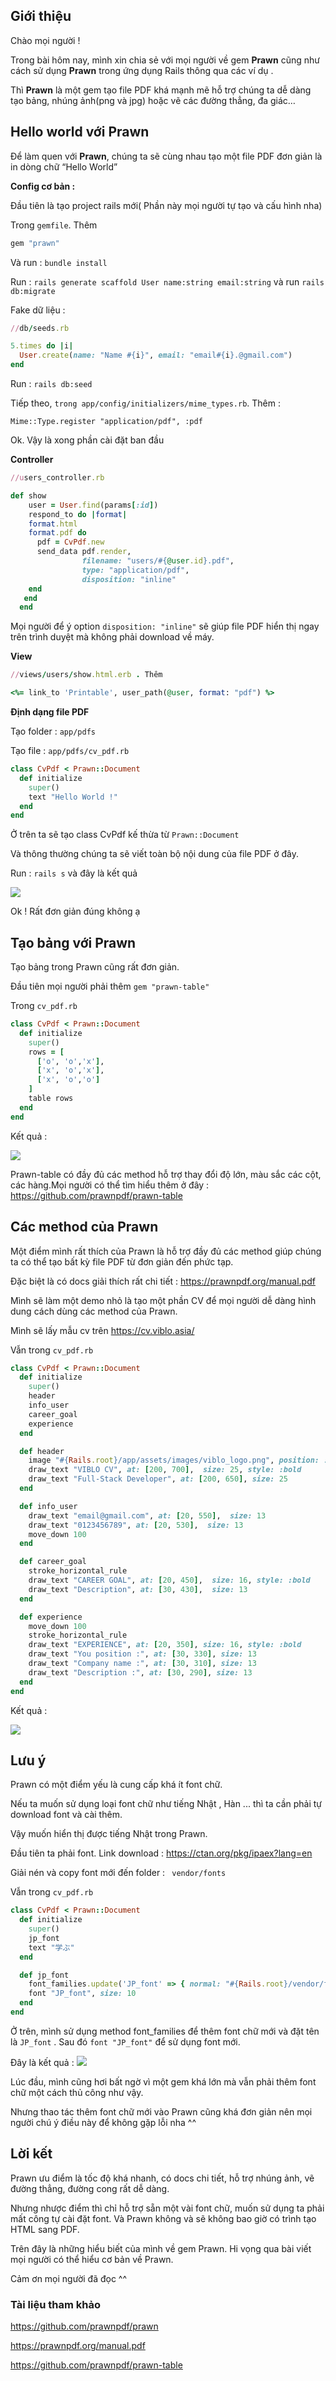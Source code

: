 ## Giới thiệu
Chào mọi người !

Trong bài hôm nay, mình xin chia sẻ với mọi người về gem **Prawn** cũng như cách sử dụng **Prawn** trong ứng dụng Rails thông qua các ví dụ .

Thì **Prawn** là một gem tạo file PDF khá mạnh mẽ hỗ trợ chúng ta dễ dàng tạo bảng, nhúng ảnh(png và jpg) hoặc vẽ các đường thẳng, đa giác…

## Hello world với Prawn

Để làm quen với **Prawn**, chúng ta sẽ cùng nhau tạo một file PDF đơn giản là in dòng chữ “Hello World”

**Config cơ bản :**

Đầu tiên là tạo project rails mới( Phần này mọi người tự tạo và cấu hình nha)

Trong `gemfile`. Thêm

```ruby
gem "prawn"
```

Và run : `bundle install`

Run : `rails generate scaffold User name:string email:string` và run  `rails db:migrate`

Fake dữ liệu :

```ruby
//db/seeds.rb

5.times do |i|
  User.create(name: "Name #{i}", email: "email#{i}.@gmail.com")
end
```

Run : `rails db:seed`

Tiếp theo, `trong app/config/initializers/mime_types.rb`. Thêm :

`Mime::Type.register "application/pdf", :pdf`

Ok. Vậy là xong phần cài đặt ban đầu

**Controller**

```ruby
//users_controller.rb

def show
    user = User.find(params[:id])
    respond_to do |format|
    format.html
    format.pdf do
      pdf = CvPdf.new
      send_data pdf.render,
                filename: "users/#{@user.id}.pdf",
                type: "application/pdf",
                disposition: "inline"
    end
   end
  end
```
Mọi người để ý option `disposition: "inline"` sẽ giúp file PDF hiển thị ngay trên trình duyệt mà không phải download về máy.

**View**

```ruby
//views/users/show.html.erb . Thêm 

<%= link_to 'Printable', user_path(@user, format: "pdf") %>
```

**Định dạng file PDF**

Tạo folder : `app/pdfs`

Tạo file : `app/pdfs/cv_pdf.rb`

```ruby
class CvPdf < Prawn::Document
  def initialize
    super()
    text "Hello World !"
  end
end
```

Ở trên ta sẽ tạo class CvPdf kế thừa từ `Prawn::Document`

Và thông thường chúng ta sẽ viết toàn bộ nội dung của file PDF ở đây.

Run : `rails s` và đây là kết quả

![](https://images.viblo.asia/b2a4caaf-5d45-4b05-87f1-a85beeb2c6d1.png)

Ok ! Rất đơn giản đúng không ạ 

## Tạo bảng với Prawn

Tạo bảng trong Prawn cũng rất đơn giản.

Đầu tiên mọi người phải thêm `gem "prawn-table"`

Trong `cv_pdf.rb`

```ruby
class CvPdf < Prawn::Document
  def initialize
    super()
    rows = [
      ['o', 'o','x'],
      ['x', 'o','x'],
      ['x', 'o','o']
    ]
    table rows
  end
end
```

 Kết quả :
 
 ![](https://images.viblo.asia/02490821-f102-4742-8edb-9b781f1ba355.png)
 
 Prawn-table có đầy đủ các method hỗ trợ thay đổi độ lớn, màu sắc các cột, các hàng.Mọi người có thể tìm hiểu thêm ở đây : https://github.com/prawnpdf/prawn-table
 
## Các method của Prawn

Một điểm mình rất thích của Prawn là hỗ trợ đầy đủ các method giúp chúng ta có thể tạo bất kỳ file PDF từ đơn giản đến phức tạp.

Đặc biệt là có docs giải thích rất chi tiết : https://prawnpdf.org/manual.pdf

Mình sẽ làm một demo nhỏ là tạo một phần CV để mọi người dễ dàng hình dung cách dùng các method của Prawn.

Mình sẽ lấy mẫu cv trên https://cv.viblo.asia/

Vẫn trong `cv_pdf.rb`

```ruby
class CvPdf < Prawn::Document
  def initialize
    super()
    header
    info_user
    career_goal
    experience
  end

  def header
    image "#{Rails.root}/app/assets/images/viblo_logo.png", position: :left, width: 150, height: 150
    draw_text "VIBLO CV", at: [200, 700],  size: 25, style: :bold
    draw_text "Full-Stack Developer", at: [200, 650], size: 25
  end

  def info_user
    draw_text "email@gmail.com", at: [20, 550],  size: 13
    draw_text "0123456789", at: [20, 530],  size: 13
    move_down 100
  end

  def career_goal
    stroke_horizontal_rule
    draw_text "CAREER GOAL", at: [20, 450],  size: 16, style: :bold
    draw_text "Description", at: [30, 430],  size: 13
  end

  def experience
    move_down 100
    stroke_horizontal_rule
    draw_text "EXPERIENCE", at: [20, 350], size: 16, style: :bold
    draw_text "You position :", at: [30, 330], size: 13
    draw_text "Company name :", at: [30, 310], size: 13
    draw_text "Description :", at: [30, 290], size: 13
  end
end
```

Kết quả :


![](https://images.viblo.asia/0eed08c7-38d2-40be-b5f6-d4d1fe06e2d8.png)


## Lưu ý
Prawn có một điểm yếu là cung cấp khá ít font chữ.

Nếu ta muốn sử dụng loại font chữ như tiếng Nhật , Hàn ... thì ta cần phải tự download font và cài thêm.

Vậy muốn hiển thị được tiếng Nhật trong Prawn.

Đầu tiên ta phải font. Link download : https://ctan.org/pkg/ipaex?lang=en

Giải nén và copy font mới đến folder : ` vendor/fonts`

Vẫn trong `cv_pdf.rb` 

```ruby
class CvPdf < Prawn::Document
  def initialize
    super()
    jp_font
    text "学ぶ"
  end

  def jp_font
    font_families.update('JP_font' => { normal: "#{Rails.root}/vendor/fonts/ipaexm.ttf" })
    font "JP_font", size: 10
  end
end
```

Ở trên, mình sử dụng method font_families để thêm font chữ mới và đặt tên là  `JP_font` . Sau đó `font "JP_font"` để sử dụng font mới.

Đây là kết quả :
![](https://images.viblo.asia/3158c207-27a4-449e-997f-4035a2282b19.png)

Lúc đầu, mình cũng hơi bất ngờ vì một gem khá lớn mà vẫn phải thêm font chữ một cách thủ công như vậy.

Nhưng thao tác thêm font chữ mới vào Prawn cũng khá đơn giản nên mọi người chú ý điều này để không gặp lỗi nha ^^

## Lời kết

Prawn ưu điểm là tốc độ khá nhanh, có docs chi tiết, hỗ trợ nhúng ảnh, vẽ đường thẳng, đường cong rất dễ dàng. 

Nhưng nhược điểm thì chỉ hỗ trợ sẵn một vài font chữ, muốn sử dụng ta phải mất công tự cài đặt font. Và Prawn không và sẽ không bao giờ có trình tạo HTML sang PDF. 

Trên đây là những hiểu biết của mình về gem Prawn. Hi vọng qua bài viết mọi người có thể hiểu cơ bản về Prawn.

Cảm ơn mọi người đã đọc ^^

### Tài liệu tham khảo 

https://github.com/prawnpdf/prawn

https://prawnpdf.org/manual.pdf

https://github.com/prawnpdf/prawn-table